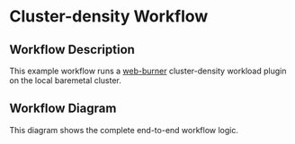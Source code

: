 # Cluster-density Workflow

## Workflow Description

This example workflow runs a [web-burner](https://github.com/redhat-performance/web-burner) cluster-density workload plugin on the local baremetal cluster.

## Workflow Diagram
This diagram shows the complete end-to-end workflow logic.

